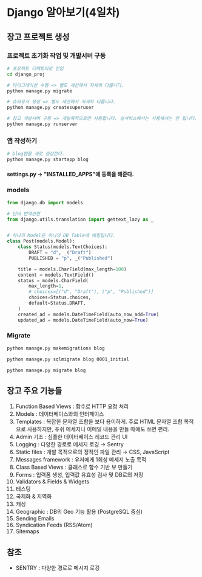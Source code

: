 # Django 알아보기(4일차)

## 장고 프로젝트 생성

### 프로젝트 초기화 작업 및 개발서버 구동

```bash
# 프로젝트 디렉토리로 진입
cd django_proj

# 마이그레이션 수행 => 별도 세션에서 자세히 다룹니다.
python manage.py migrate

# 슈퍼유저 생성 => 별도 세션에서 자세히 다룹니다.
python manage.py createsuperuser

# 장고 개발서버 구동 => 개발목적으로만 사용합니다. 실서비스에서는 사용해서는 안 됩니다.
python manage.py runserver
```

### 앱 작성하기

```bash
# blog앱을 새로 생성한다.
python manage.py startapp blog
```

#### settings.py -> "INSTALLED_APPS"에 등록을 해준다.

### models

```python
from django.db import models

# 단어 번역관련
from django.utils.translation import gettext_lazy as _


# 하나의 Model은 하나의 DB Table에 매핑됩니다.
class Post(models.Model):
    class Status(models.TextChoices):
        DRAFT = "d", _("Draft")
        PUBLISHED = "p", _("Published")

    title = models.CharField(max_length=100)
    content = models.TextField()
    status = models.CharField(
        max_length=1,
        # choices=[("d", "Draft"), ("p", "Published")]
        choices=Status.choices,
        default=Status.DRAFT,
    )
    created_ad = models.DateTimeField(auto_now_add=True)
    updated_ad = models.DateTimeField(auto_now=True)
```

### Migrate

```bash
python manage.py makemigrations blog

python manage.py sqlmigrate blog 0001_initial

python manage.py migrate blog
```

## 장고 주요 기능들

1. Function Based Views : 함수로 HTTP 요청 처리
2. Models : 데이터베이스와의 인터페이스
3. Templates : 복잡한 문자열 조합을 보다 용이하게. 주로 HTML 문자열 조합 목적으로 사용하지만, 푸쉬 메세지나 이메일 내용을 만들 때에도 쓰면 편리.
4. Admin 기초 : 심플한 데이터베이스 레코드 관리 UI
5. Logging : 다양한 경로로 메세지 로깅 → Sentry
6. Static files : 개발 목적으로의 정적인 파일 관리 → CSS, JavaScript
7. Messages framework : 유저에게 1회성 메세지 노출 목적
8. Class Based Views : 클래스로 함수 기반 뷰 만들기
9. Forms : 입력폼 생성, 입력값 유효성 검사 및 DB로의 저장
10. Validators & Fields & Widgets
11. 테스팅
12. 국제화 & 지역화
13. 캐싱
14. Geographic : DB의 Geo 기능 활용 (PostgreSQL 중심)
15. Sending Emails
16. Syndication Feeds (RSS/Atom)
17. Sitemaps

## 참조

- SENTRY : 다양한 경로로 메시지 로깅

